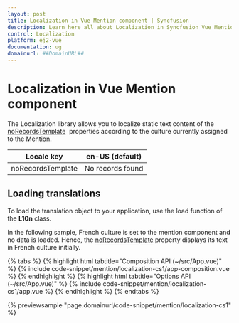 ```yaml
---
layout: post
title: Localization in Vue Mention component | Syncfusion
description: Learn here all about Localization in Syncfusion Vue Mention component of Syncfusion Essential JS 2 and more.
control: Localization 
platform: ej2-vue
documentation: ug
domainurl: ##DomainURL##
---
```


# Localization in Vue Mention component

The Localization library allows you to localize static text content of the [noRecordsTemplate](https://ej2.syncfusion.com/vue/documentation/api/mention/#norecordstemplate) &nbsp;properties according to the culture currently assigned to the Mention.

| Locale key | en-US (default)  |
|------|------|
| noRecordsTemplate |  No records found |

## Loading translations

To load the translation object to your application, use the load function of the **L10n** class.

In the following sample, French culture is set to the mention component and no data is loaded. Hence, the [noRecordsTemplate](https://ej2.syncfusion.com/vue/documentation/api/mention/#norecordstemplate) property displays its text in French culture initially.

{% tabs %}
{% highlight html tabtitle="Composition API (~/src/App.vue)" %}
{% include code-snippet/mention/localization-cs1/app-composition.vue %}
{% endhighlight %}
{% highlight html tabtitle="Options API (~/src/App.vue)" %}
{% include code-snippet/mention/localization-cs1/app.vue %}
{% endhighlight %}
{% endtabs %}
        
{% previewsample "page.domainurl/code-snippet/mention/localization-cs1" %}